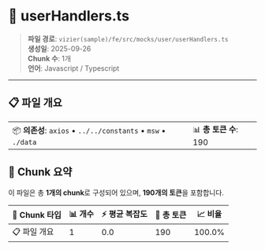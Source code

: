 # 📄 userHandlers.ts

> **파일 경로**: `vizier(sample)/fe/src/mocks/user/userHandlers.ts`  
> **생성일**: 2025-09-26  
> **Chunk 수**: 1개  
> **언어**: Javascript / Typescript
---


## 📋 파일 개요

| | |
|--|--|
| 📦 **의존성**: `axios` • `../../constants` • `msw` • `./data` | 📊 **총 토큰 수**: 190 |






## 🧩 Chunk 요약

이 파일은 총 **1개의 chunk**로 구성되어 있으며, **190개의 토큰**을 포함합니다.

| 🧩 Chunk 타입 | 📊 개수 | ⚡ 평균 복잡도 | 📝 총 토큰 | 📈 비율 |
|---------------|--------|-------------|----------|--------|
| 📋 파일 개요 | 1 | 0.0 | 190 | 100.0% |

